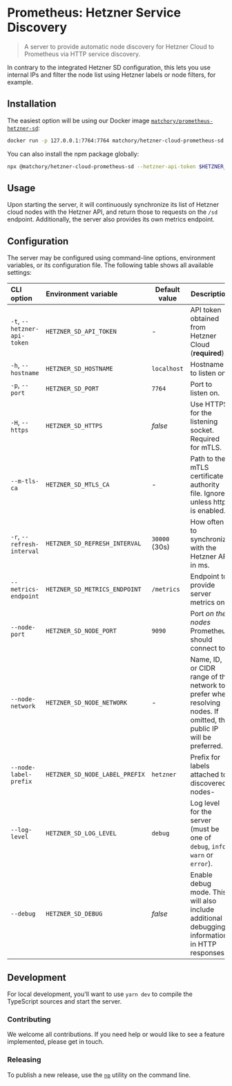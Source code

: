 Prometheus: Hetzner Service Discovery
=====================================
> A server to provide automatic node discovery for Hetzner Cloud to Prometheus via HTTP service discovery.

In contrary to the integrated Hetzner SD configuration, this lets you use internal IPs and filter the node list using
Hetzner labels or node filters, for example.

Installation
------------
The easiest option will be using our Docker image
[`matchory/prometheus-hetzner-sd`](https://hub.docker.com/matchory/prometheus-hetzner-sd):

```bash
docker run -p 127.0.0.1:7764:7764 matchory/hetzner-cloud-prometheus-sd --hetzner-api-token $HETZNER_API_TOKEN
```

You can also install the npm package globally:

```bash
npx @matchory/hetzner-cloud-prometheus-sd --hetzner-api-token $HETZNER_API_TOKEN
```

Usage
-----
Upon starting the server, it will continuously synchronize its list of Hetzner cloud nodes with the Hetzner API, and
return those to requests on the `/sd` endpoint. Additionally, the server also provides its own metrics endpoint.

Configuration
-------------
The server may be configured using command-line options, environment variables, or its configuration file. The following
table shows all available settings:

| CLI option                  | Environment variable           | Default value | Description                                                                                                         |
|:----------------------------|:-------------------------------|---------------|---------------------------------------------------------------------------------------------------------------------|
| `-t`, `--hetzner-api-token` | `HETZNER_SD_API_TOKEN`         | -             | API token obtained from Hetzner Cloud (**required**).                                                               |
| `-h`, `--hostname`          | `HETZNER_SD_HOSTNAME`          | `localhost`   | Hostname to listen on.                                                                                              |
| `-p`, `--port`              | `HETZNER_SD_PORT`              | `7764`        | Port to listen on.                                                                                                  |
| `-H`, `--https`             | `HETZNER_SD_HTTPS`             | _false_       | Use HTTPS for the listening socket. Required for mTLS.                                                              |
| `--m-tls-ca`                | `HETZNER_SD_MTLS_CA`           | -             | Path to the mTLS certificate authority file. Ignored unless https is enabled.                                       |
| `-r`, `--refresh-interval`  | `HETZNER_SD_REFRESH_INTERVAL`  | `30000` (30s) | How often to synchronize with the Hetzner API in ms.                                                                |
| `--metrics-endpoint`        | `HETZNER_SD_METRICS_ENDPOINT`  | `/metrics`    | Endpoint to provide server metrics on.                                                                              |
| `--node-port`               | `HETZNER_SD_NODE_PORT`         | `9090`        | Port _on the nodes_ Prometheus should connect to.                                                                   |
| `--node-network`            | `HETZNER_SD_NODE_NETWORK`      | -             | Name, ID, or CIDR range of the network to prefer when resolving nodes. If omitted, the public IP will be preferred. |
| `--node-label-prefix`       | `HETZNER_SD_NODE_LABEL_PREFIX` | `hetzner`     | Prefix for labels attached to discovered nodes-                                                                     |
| `--log-level`               | `HETZNER_SD_LOG_LEVEL`         | `debug`       | Log level for the server (must be one of `debug`, `info`, `warn` or `error`).                                       |
| `--debug`                   | `HETZNER_SD_DEBUG`             | _false_       | Enable debug mode. This will also include additional debugging information in HTTP responses.                       |

Development
-----------
For local development, you'll want to use `yarn dev` to compile the TypeScript sources and start the server.

### Contributing
We welcome all contributions. If you need help or would like to see a feature implemented, please get in touch.

### Releasing
To publish a new release, use the [`np`](https://github.com/sindresorhus/np) utility on the command line.
